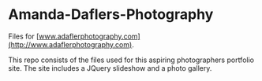 # Amanda-Daflers-Photography
Files for [www.adaflerphotography.com](http://www.adaflerphotography.com).

This repo consists of the files used for this aspiring photographers portfolio site. 
The site includes a JQuery slideshow and a photo gallery.
